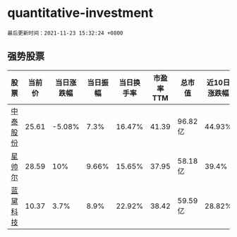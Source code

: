 # quantitative-investment

`最后更新时间：2021-11-23 15:32:24 +0800`

## 强势股票

|股票|当前价|当日涨跌幅|当日振幅|当日换手率|市盈率TTM|总市值|近10日涨跌幅|
|----|----|----|----|----|----|----|----|
|[中泰股份](https://xueqiu.com/S/SZ300435)|25.61|-5.08%|7.3%|16.47%|41.39|96.82亿|44.93%|
|[星帅尔](https://xueqiu.com/S/SZ002860)|28.59|10%|9.66%|15.65%|37.95|58.18亿|39.4%|
|[蓝黛科技](https://xueqiu.com/S/SZ002765)|10.37|3.7%|8.9%|22.92%|38.42|59.59亿|28.82%|
